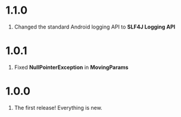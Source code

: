 # 1.1.0

1. Changed the standard Android logging API to **SLF4J Logging API**

# 1.0.1

1. Fixed **NullPointerException** in **MovingParams**

# 1.0.0

1. The first release! Everything is new.

